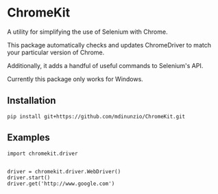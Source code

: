 # ChromeKit

A utility for simplifying the use of Selenium with Chrome.

This package automatically checks and updates ChromeDriver to 
match your particular version of Chrome.

Additionally, it adds a handful of useful commands to Selenium's API.

Currently this package only works for Windows.

## Installation
```
pip install git+https://github.com/mdinunzio/ChromeKit.git
```

## Examples
```
import chromekit.driver


driver = chromekit.driver.WebDriver()
driver.start()
driver.get('http://www.google.com')
```